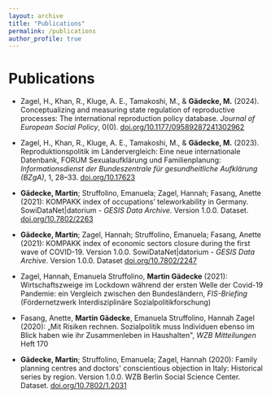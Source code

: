 ```yaml
---
layout: archive
title: "Publications"
permalink: /publications
author_profile: true
---
```


# Publications

- Zagel, H., Khan, R., Kluge, A. E., Tamakoshi, M., & **Gädecke, M.** (2024). Conceptualizing and measuring state regulation of reproductive processes: The international reproduction policy database. *Journal of European Social Policy*, 0(0). [doi.org/10.1177/09589287241302962](https://doi.org/10.1177/09589287241302962)

- Zagel, H., Khan, R., Kluge, A. E., Tamakoshi, M., &
**Gädecke, M.** (2023). Reproduktionspolitik im Ländervergleich: Eine neue internationale Datenbank, FORUM
Sexualaufklärung und Familienplanung: *Informationsdienst der Bundeszentrale für gesundheitliche Aufklärung
(BZgA)*, 1, 28–33. [doi.org/10.17623](https://doi.org/10.17623/BZgA_SRH:forum_2023-1_beitrag_reproduktionspolitik_datenbank)

- **Gädecke, Martin**; Struffolino, Emanuela; Zagel, Hannah; Fasang, Anette (2021): KOMPAKK index of occupations’ teleworkability in Germany. SowiDataNet|datorium - *GESIS Data Archive*. Version 1.0.0. Dataset. [doi.org/10.7802/2263](https://doi.org/10.7802/2263)

- **Gädecke, Martin**; Zagel, Hannah; Struffolino, Emanuela; Fasang, Anette (2021): KOMPAKK index of economic sectors closure during the first wave of COVID-19. Version 1.0.0. SowiDataNet|datorium - *GESIS Data Archive*. Version 1.0.0. Dataset [doi.org/10.7802/2247](https://doi.org/10.7802/2247)

- Zagel, Hannah, Emanuela Struffolino, **Martin Gädecke** (2021): Wirtschaftszweige im Lockdown während der ersten Welle der Covid-19 Pandemie: ein Vergleich zwischen den Bundesländern, *FIS-Briefing* (Fördernetzwerk Interdisziplinäre Sozialpolitikforschung)

- Fasang, Anette, **Martin Gädecke**, Emanuela Struffolino, Hannah Zagel (2020): „Mit Risiken rechnen. Sozialpolitik muss Individuen ebenso im Blick haben wie ihr Zusammenleben in Haushalten", *WZB Mitteilungen* Heft 170

- **Gädecke, Martin**; Struffolino, Emanuela; Zagel, Hannah (2020): Family planning centres and doctors' conscientious objection in Italy: Historical series by region. Version 1.0.0. WZB Berlin Social Science Center. Dataset. [doi.org/10.7802/1.2031](https://dx.doi.org/10.7802/1.2031)
